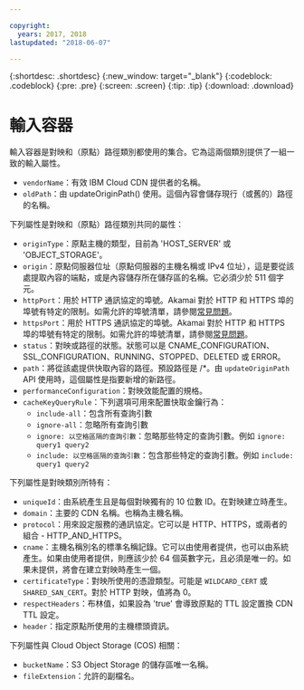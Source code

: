 ```yaml
---

copyright:
  years: 2017, 2018
lastupdated: "2018-06-07"

---
```


{:shortdesc: .shortdesc}
{:new_window: target="_blank"}
{:codeblock: .codeblock}
{:pre: .pre}
{:screen: .screen}
{:tip: .tip}
{:download: .download}

# 輸入容器
輸入容器是對映和（原點）路徑類別都使用的集合。它為這兩個類別提供了一組一致的輸入屬性。

* `vendorName`：有效 IBM Cloud CDN 提供者的名稱。
* `oldPath`：由 updateOriginPath() 使用。這個內容會儲存現行（或舊的）路徑的名稱。

下列屬性是對映和（原點）路徑類別共同的屬性：
* `originType`：原點主機的類型，目前為 'HOST_SERVER' 或 'OBJECT_STORAGE'。
* `origin`：原點伺服器位址（原點伺服器的主機名稱或 IPv4 位址），這是要從該處提取內容的端點，或是內容儲存所在儲存區的名稱。它必須少於 511 個字元。
* `httpPort`：用於 HTTP 通訊協定的埠號。Akamai 對於 HTTP 和 HTTPS 埠的埠號有特定的限制。如需允許的埠號清單，請參閱[常見問題](faq.html#are-there-any-restrictions-on-what-http-and-https-port-numbers-are-allowed-for-akamai-)。
* `httpsPort`：用於 HTTPS 通訊協定的埠號。Akamai 對於 HTTP 和 HTTPS 埠的埠號有特定的限制。如需允許的埠號清單，請參閱[常見問題](faq.html#are-there-any-restrictions-on-what-http-and-https-port-numbers-are-allowed-for-akamai-)。
* `status`：對映或路徑的狀態。狀態可以是 CNAME_CONFIGURATION、SSL_CONFIGURATION、RUNNING、STOPPED、DELETED 或 ERROR。
* `path`：將從該處提供快取內容的路徑。預設路徑是 /\*。由 `updateOriginPath` API 使用時，這個屬性是指要新增的新路徑。
* `performanceConfiguration`：對映效能配置的規格。
* `cacheKeyQueryRule`：下列選項可用來配置快取金鑰行為：
  * `include-all`：包含所有查詢引數
  * `ignore-all`：忽略所有查詢引數
  * `ignore: 以空格區隔的查詢引數`：忽略那些特定的查詢引數。例如 `ignore: query1 query2`
  * `include: 以空格區隔的查詢引數`：包含那些特定的查詢引數。例如 `include: query1 query2`

下列屬性是對映類別所特有：

* `uniqueId`：由系統產生且是每個對映獨有的 10 位數 ID。在對映建立時產生。
* `domain`：主要的 CDN 名稱。也稱為主機名稱。
* `protocol`：用來設定服務的通訊協定。它可以是 HTTP、HTTPS，或兩者的組合 - HTTP_AND_HTTPS。
* `cname`：主機名稱別名的標準名稱記錄。它可以由使用者提供，也可以由系統產生。如果由使用者提供，則應該少於 64 個英數字元，且必須是唯一的。如果未提供，將會在建立對映時產生一個。
* `certificateType`：對映所使用的憑證類型。可能是 `WILDCARD_CERT` 或 `SHARED_SAN_CERT`。對於 HTTP 對映，值將為 0。
* `respectHeaders`：布林值，如果設為 'true' 會導致原點的 TTL 設定置換 CDN TTL 設定。
* `header`：指定原點所使用的主機標頭資訊。

下列屬性與 Cloud Object Storage (COS) 相關：  
* `bucketName`：S3 Object Storage 的儲存區唯一名稱。  
* `fileExtension`：允許的副檔名。
